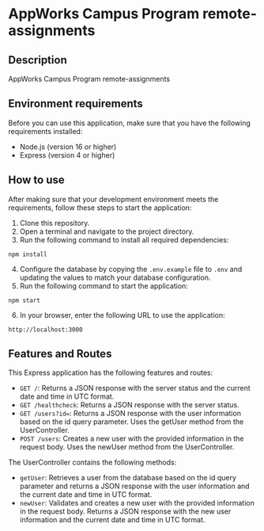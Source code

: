 # AppWorks Campus Program remote-assignments 
## Description
AppWorks Campus Program remote-assignments

## Environment requirements
Before you can use this application, make sure that you have the following requirements installed:
- Node.js (version 16 or higher)
- Express (version 4 or higher)

## How to use
After making sure that your development environment meets the requirements, follow these steps to start the application:

1. Clone this repository.
2. Open a terminal and navigate to the project directory.
3. Run the following command to install all required dependencies:
```bash=
npm install
```
4. Configure the database by copying the `.env.example` file to `.env` and updating the values to match your database configuration.
5. Run the following command to start the application:
```bash=
npm start
```
6. In your browser, enter the following URL to use the application:
```bash=
http://localhost:3000
```
## Features and Routes
This Express application has the following features and routes:

- `GET /`: Returns a JSON response with the server status and the current date and time in UTC format.
- `GET /healthcheck`: Returns a JSON response with the server status.
- `GET /users?id=`: Returns a JSON response with the user information based on the id query parameter. Uses the getUser method from the UserController.
- `POST /users`: Creates a new user with the provided information in the request body. Uses the newUser method from the UserController.

The UserController contains the following methods:
- `getUser`: Retrieves a user from the database based on the id query parameter and returns a JSON response with the user information and the current date and time in UTC format.
- `newUser`: Validates and creates a new user with the provided information in the request body. Returns a JSON response with the new user information and the current date and time in UTC format.